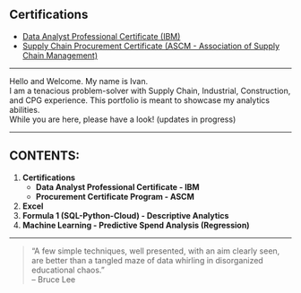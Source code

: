 ## Certifications
- [Data Analyst Professional Certificate (IBM)](https://credentials.edx.org/credentials/f2737d2f9b684da58837f6280b9bd5b1/)
- [Supply Chain Procurement Certificate (ASCM - Association of Supply Chain Management)]([https://dummyaddress.com](https://github.com/ilin3ccc/Portfolio/blob/main/1.CERTIFICATES/ASCM%20Procurement%20Certificate.pdf))

---

Hello and Welcome. My name is Ivan.  
I am a tenacious problem-solver with Supply Chain, Industrial, Construction, and CPG experience. This portfolio is meant to showcase my analytics abilities.  
While you are here, please have a look! (updates in progress)

---

## CONTENTS:

1. **Certifications**  
   - **Data Analyst Professional Certificate - IBM**  
   - **Procurement Certificate Program - ASCM**  
2. **Excel**  
3. **Formula 1 (SQL-Python-Cloud) - Descriptive Analytics**  
4. **Machine Learning - Predictive Spend Analysis (Regression)**  

---

> “A few simple techniques, well presented, with an aim clearly seen, are better than a tangled maze of data whirling in disorganized educational chaos.”  
> – Bruce Lee
